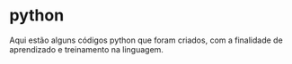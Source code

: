 # python
Aqui estão alguns códigos python que foram criados, com a finalidade de aprendizado e treinamento na linguagem.

